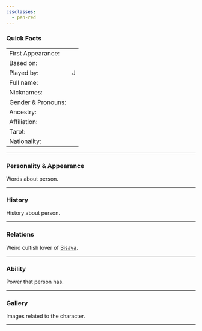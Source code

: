 ```yaml
---
cssclasses:
  - pen-red
---
```

### Quick Facts

|                    |     |
| ------------------ | --- |
| First Appearance:  |     |
| Based on:          |     |
| Played by:         | J   |
| Full name:         |     |
| Nicknames:         |     |
| Gender & Pronouns: |     |
| Ancestry:          |     |
| Affiliation:       |     |
| Tarot:             |     |
| Nationality:       |     |
***
### Personality & Appearance
Words about person.

***
### History
History about person.

***
### Relations
Weird cultish lover of [Sisava](Sisava.md).

***
### Ability
Power that person has.

***
### Gallery
Images related to the character.

***
